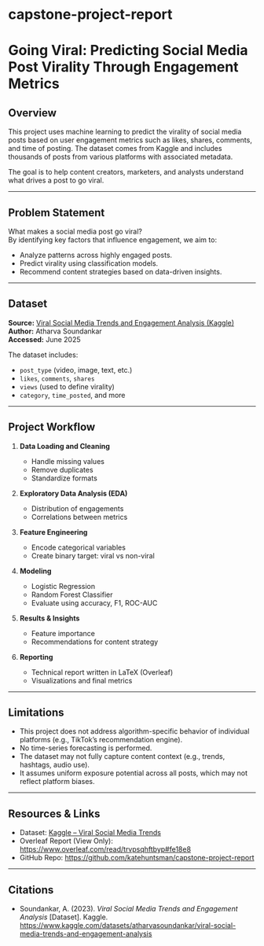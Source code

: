 # capstone-project-report

# Going Viral: Predicting Social Media Post Virality Through Engagement Metrics

## Overview
This project uses machine learning to predict the virality of social media posts based on user engagement metrics such as likes, shares, comments, and time of posting. The dataset comes from Kaggle and includes thousands of posts from various platforms with associated metadata.

The goal is to help content creators, marketers, and analysts understand what drives a post to go viral.

---

## Problem Statement
What makes a social media post go viral?  
By identifying key factors that influence engagement, we aim to:
- Analyze patterns across highly engaged posts.
- Predict virality using classification models.
- Recommend content strategies based on data-driven insights.

---

## Dataset
**Source:** [Viral Social Media Trends and Engagement Analysis (Kaggle)](https://www.kaggle.com/datasets/atharvasoundankar/viral-social-media-trends-and-engagement-analysis)  
**Author:** Atharva Soundankar  
**Accessed:** June 2025

The dataset includes:
- `post_type` (video, image, text, etc.)
- `likes`, `comments`, `shares`
- `views` (used to define virality)
- `category`, `time_posted`, and more

---

## Project Workflow
1. **Data Loading and Cleaning**
   - Handle missing values
   - Remove duplicates
   - Standardize formats

2. **Exploratory Data Analysis (EDA)**
   - Distribution of engagements
   - Correlations between metrics

3. **Feature Engineering**
   - Encode categorical variables
   - Create binary target: viral vs non-viral

4. **Modeling**
   - Logistic Regression
   - Random Forest Classifier
   - Evaluate using accuracy, F1, ROC-AUC

5. **Results & Insights**
   - Feature importance
   - Recommendations for content strategy

6. **Reporting**
   - Technical report written in LaTeX (Overleaf)
   - Visualizations and final metrics

---

## Limitations
- This project does not address algorithm-specific behavior of individual platforms (e.g., TikTok’s recommendation engine).
- No time-series forecasting is performed.
- The dataset may not fully capture content context (e.g., trends, hashtags, audio use).
- It assumes uniform exposure potential across all posts, which may not reflect platform biases.

---

## Resources & Links
- Dataset: [Kaggle – Viral Social Media Trends](https://www.kaggle.com/datasets/atharvasoundankar/viral-social-media-trends-and-engagement-analysis)  
- Overleaf Report (View Only): https://www.overleaf.com/read/trvpsqhftbyp#fe18e8
- GitHub Repo: https://github.com/katehuntsman/capstone-project-report

---

## Citations
- Soundankar, A. (2023). *Viral Social Media Trends and Engagement Analysis* [Dataset]. Kaggle. https://www.kaggle.com/datasets/atharvasoundankar/viral-social-media-trends-and-engagement-analysis  

